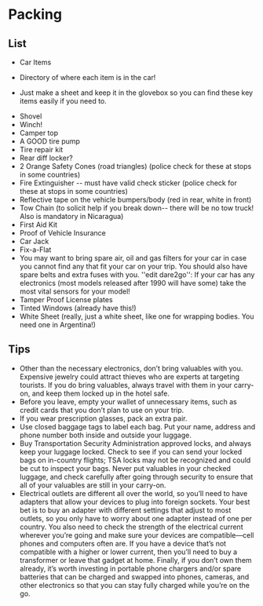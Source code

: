 
# Packing

## List

- Car Items 
 + Directory of where each item is in the car!
  - Just make a sheet and keep it in the glovebox so you can find these key items easily if you need to.
 + Shovel
 + Winch!
 + Camper top
 + A GOOD tire pump
 + Tire repair kit
 + Rear diff locker?
 + 2 Orange Safety Cones (road triangles) (police check for these at stops in some countries)
 + Fire Extinguisher -- must have valid check sticker (police check for these at stops in some countries)
 + Reflective tape on the vehicle bumpers/body (red in rear, white in front)
 + Tow Chain (to solicit help if you break down-- there will be no tow truck! Also is mandatory in Nicaragua)
 + First Aid Kit
 + Proof of Vehicle Insurance
 + Car Jack
 + Fix-a-Flat
 + You may want to bring spare air, oil and gas filters for your car in case you cannot find any that fit your car on your trip. You should also have spare belts and extra fuses with you. ''edit dare2go'': If your car has any electronics (most models released after 1990 will have some) take the most vital sensors for your model!
 + Tamper Proof License plates
 + Tinted Windows (already have this!)
 + White Sheet (really, just a white sheet, like one for wrapping bodies.  You need one in Argentina!)


## Tips

 - Other than the necessary electronics, don’t bring valuables with you. Expensive jewelry could attract thieves who are experts at targeting tourists. If you do bring valuables, always travel with them in your carry-on, and keep them locked up in the hotel safe.
 - Before you leave, empty your wallet of unnecessary items, such as credit cards that you don’t plan to use on your trip.
 - If you wear prescription glasses, pack an extra pair.
 - Use closed baggage tags to label each bag. Put your name, address and phone number both inside and outside your luggage.
 - Buy Transportation Security Administration approved locks, and always keep your luggage locked. Check to see if you can send your locked bags on in-country flights; TSA locks may not be recognized and could be cut to inspect your bags. Never put valuables in your checked luggage, and check carefully after going through security to ensure that all of your valuables are still in your carry-on.
 - Electrical outlets are different all over the world, so you’ll need to have adapters that allow your devices to plug into foreign sockets. Your best bet is to buy an adapter with different settings that adjust to most outlets, so you only have to worry about one adapter instead of one per country. You also need to check the strength of the electrical current wherever you’re going and make sure your devices are compatible—cell phones and computers often are. If you have a device that’s not compatible with a higher or lower current, then you’ll need to buy a transformer or leave that gadget at home. Finally, if you don’t own them already, it’s worth investing in portable phone chargers and/or spare batteries that can be charged and swapped into phones, cameras, and other electronics so that you can stay fully charged while you’re on the go.
